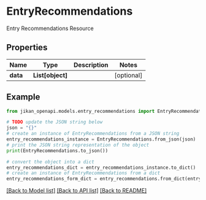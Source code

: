 # EntryRecommendations

Entry Recommendations Resource

## Properties

Name | Type | Description | Notes
------------ | ------------- | ------------- | -------------
**data** | **List[object]** |  | [optional] 

## Example

```python
from jikan_openapi.models.entry_recommendations import EntryRecommendations

# TODO update the JSON string below
json = "{}"
# create an instance of EntryRecommendations from a JSON string
entry_recommendations_instance = EntryRecommendations.from_json(json)
# print the JSON string representation of the object
print(EntryRecommendations.to_json())

# convert the object into a dict
entry_recommendations_dict = entry_recommendations_instance.to_dict()
# create an instance of EntryRecommendations from a dict
entry_recommendations_form_dict = entry_recommendations.from_dict(entry_recommendations_dict)
```
[[Back to Model list]](../README.md#documentation-for-models) [[Back to API list]](../README.md#documentation-for-api-endpoints) [[Back to README]](../README.md)


